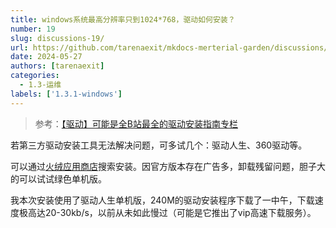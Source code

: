 ```yaml
---
title: windows系统最高分辨率只到1024*768，驱动如何安装？
number: 19
slug: discussions-19/
url: https://github.com/tarenaexit/mkdocs-merterial-garden/discussions/19
date: 2024-05-27
authors: [tarenaexit]
categories: 
  - 1.3-运维
labels: ['1.3.1-windows']
---
```


> 参考：[【驱动】可能是全B站最全的驱动安装指南专栏](https://www.bilibili.com/read/cv14946577/)

若第三方驱动安装工具无法解决问题，可多试几个：驱动人生、360驱动等。

可以通过[火绒应用商店](https://www.huorong.cn/app_store.html)搜索安装。因官方版本存在广告多，卸载残留问题，胆子大的可以试试绿色单机版。

我本次安装使用了驱动人生单机版，240M的驱动安装程序下载了一中午，下载速度极高达20-30kb/s，以前从未如此慢过（可能是它推出了vip高速下载服务）。

<script src="https://giscus.app/client.js"
	data-repo="tarenaexit/mkdocs-merterial-garden"
	data-repo-id="RR_kgDOL4wNPw"
	data-mapping="number"
	data-term="19"
	data-reactions-enabled="1"
	data-emit-metadata="0"
	data-input-position="bottom"
	data-theme="light"
	data-lang="zh-CN"
	crossorigin="anonymous"
	async>
</script>
